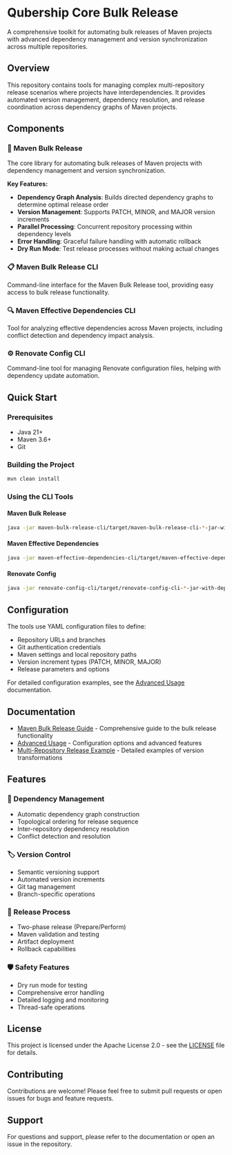 # Qubership Core Bulk Release

A comprehensive toolkit for automating bulk releases of Maven projects with advanced dependency management and version synchronization across multiple repositories.

## Overview

This repository contains tools for managing complex multi-repository release scenarios where projects have interdependencies. It provides automated version management, dependency resolution, and release coordination across dependency graphs of Maven projects.

## Components

### 🚀 Maven Bulk Release
The core library for automating bulk releases of Maven projects with dependency management and version synchronization.

**Key Features:**
- **Dependency Graph Analysis**: Builds directed dependency graphs to determine optimal release order
- **Version Management**: Supports PATCH, MINOR, and MAJOR version increments
- **Parallel Processing**: Concurrent repository processing within dependency levels
- **Error Handling**: Graceful failure handling with automatic rollback
- **Dry Run Mode**: Test release processes without making actual changes

### 📋 Maven Bulk Release CLI
Command-line interface for the Maven Bulk Release tool, providing easy access to bulk release functionality.

### 🔍 Maven Effective Dependencies CLI
Tool for analyzing effective dependencies across Maven projects, including conflict detection and dependency impact analysis.

### ⚙️ Renovate Config CLI
Command-line tool for managing Renovate configuration files, helping with dependency update automation.

## Quick Start

### Prerequisites
- Java 21+
- Maven 3.6+
- Git

### Building the Project
```bash
mvn clean install
```

### Using the CLI Tools

#### Maven Bulk Release
```bash
java -jar maven-bulk-release-cli/target/maven-bulk-release-cli-*-jar-with-dependencies.jar --config config.yaml
```

#### Maven Effective Dependencies
```bash
java -jar maven-effective-dependencies-cli/target/maven-effective-dependencies-cli-*-jar-with-dependencies.jar --config config.yaml
```

#### Renovate Config
```bash
java -jar renovate-config-cli/target/renovate-config-cli-*-jar-with-dependencies.jar --config renovate.json
```

## Configuration

The tools use YAML configuration files to define:
- Repository URLs and branches
- Git authentication credentials
- Maven settings and local repository paths
- Version increment types (PATCH, MINOR, MAJOR)
- Release parameters and options

For detailed configuration examples, see the [Advanced Usage](docs/advanced-usage.md) documentation.

## Documentation

- [Maven Bulk Release Guide](docs/maven-bulk-release.md) - Comprehensive guide to the bulk release functionality
- [Advanced Usage](docs/advanced-usage.md) - Configuration options and advanced features
- [Multi-Repository Release Example](docs/multi-repo-release-example.md) - Detailed examples of version transformations

## Features

### 🔗 Dependency Management
- Automatic dependency graph construction
- Topological ordering for release sequence
- Inter-repository dependency resolution
- Conflict detection and resolution

### 🏷️ Version Control
- Semantic versioning support
- Automated version increments
- Git tag management
- Branch-specific operations

### 🔄 Release Process
- Two-phase release (Prepare/Perform)
- Maven validation and testing
- Artifact deployment
- Rollback capabilities

### 🛡️ Safety Features
- Dry run mode for testing
- Comprehensive error handling
- Detailed logging and monitoring
- Thread-safe operations

## License

This project is licensed under the Apache License 2.0 - see the [LICENSE](LICENSE) file for details.

## Contributing

Contributions are welcome! Please feel free to submit pull requests or open issues for bugs and feature requests.

## Support

For questions and support, please refer to the documentation or open an issue in the repository. 